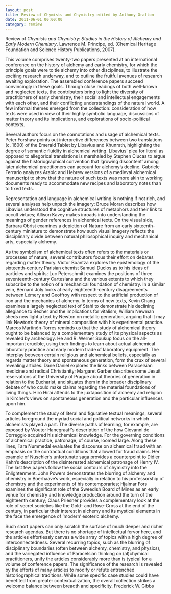 ```yaml
--- 
layout: post 
title: Review of Chymists and Chymistry edited by Anthony Grafton
date: 2011-06-01 00:00:00
category: review
---
```

Review of _Chymists and Chymistry: Studies in the History of Alchemy and Early Modern Chemistry_. Lawrence M. Principe, ed. (Chemical Heritage Foundation and Science History Publications, 2007). 

This volume comprises twenty-two papers presented at an international conference on the history of alchemy and early chemistry, for which the principle goals were to tie alchemy into other disciplines, to illustrate the exciting research underway, and to outline the fruitful avenues of research awaiting exploration. The assembled conference papers succeed convincingly in these goals. Through close readings of both well-known and neglected texts, the contributors bring to light the diversity of practitioners of early chemistry, their social and intellectual engagements with each other, and their conflicting understandings of the natural world. A few informal themes emerged from the collection: consideration of how texts were used in view of their highly symbolic language, discussions of matter theory and its implications, and explorations of socio-political contexts.

Several authors focus on the connotations and usage of alchemical texts. Peter Forshaw points out interpretive differences between two translations (c. 1600) of the Emerald Tablet by Libavius and Khunrath, highlighting the degree of semantic fluidity in alchemical writing. Libavius’ plea for literal as opposed to allegorical translations is marshaled by Stephen Clucas to argue against the historiographical convention that ‘growing discontent’ among later alchemical practitioners can account for alchemy’s decline. Gabriele Ferrario analyzes Arabic and Hebrew versions of a medieval alchemical manuscript to show that the nature of such texts was more akin to working documents ready to accommodate new recipes and laboratory notes than to fixed texts.

Representation and language in alchemical writing is nothing if not rich, and several analyses help unpack the imagery: Bruce Moran describes how Libavius understood the cognitive structures of metaphors and their link to occult virtues; Allison Kavey makes inroads into understanding the meanings of gender references in alchemical texts. On the visual side, Barbara Obrist examines a depiction of Nature from an early sixteenth-century miniature to demonstrate how such visual imagery reflects the disciplinary divide between natural philosophical inquiry and mechanical arts, especially alchemy.

As the symbolism of alchemical texts often refers to the materials or processes of nature, several contributors focus their effort on debates regarding matter theory. Victor Boantza explores the epistemology of the sixteenth-century Parisian chemist Samuel Duclos as to his ideas of particles and spirits; Luc Peterschmitt examines the positions of three seventeenth-century Cartesians and the various extents to which they subscribe to the notion of a mechanical foundation of chemistry. In a similar vein, Bernard Joly looks at early eighteenth-century disagreements between Lémery and Geoffroy with respect to the artificial production of iron and the mechanics of alchemy. In terms of new texts, Kevin Chang examines a largely neglected text of Stahl to demonstrate his declining allegiance to Becher and the implications for vitalism; William Newman sheds new light a text by Newton on metallic generation, arguing that it may link Newton’s theory of mineral composition with his experimental practice. Marcos Martinón-Torres reminds us that the study of alchemical theory ought to be balanced by a complementary study of its physical aspects as revealed by archeology. He and R. Werner Soukup focus on the all-important crucible, using their findings to learn about actual alchemical laboratory practice and early modern trade of laboratory equipment. 
The interplay between certain religious and alchemical beliefs, especially as regards matter theory and spontaneous generation, form the crux of several revealing articles. Dane Daniel explores the links between Paracelsian medicine and radical Christianity; Margaret Garber describes some Jesuit reservations at the University of Prague about theories of generation in relation to the Eucharist, and situates them in the broader disciplinary debate of who could make claims regarding the material foundations of living things. Hiro Hirai attends to the juxtaposition of alchemy and religion in Kircher’s views on spontaneous generation and the particular influences upon him.

To complement the study of literal and figurative textual meanings, several articles foreground the myriad social and political networks in which alchemists played a part. The diverse paths of learning, for example, are exposed by Wouter Hanegraaff’s description of the how Giovanni de Correggio acquired his alchemical knowledge. For the governing conditions of alchemical practice, patronage, of course, loomed large. Along these lines, Tara Nummedal evaluates the discourse on alchemical fraud with an emphasis on the contractual conditions that allowed for fraud claims. Her example of Nuschler’s unfortunate saga provides a counterpoint to Didier Kahn’s description of the disinterested alchemical patronage of Henry IV. The last few papers follow the social contours of chymistry into the Enlightenment. John Powers demonstrates the blurring of alchemy and chemistry in Boerhaave’s work, especially in relation to his professorship of chemistry and the experiments of his contemporaries; Hjalmar Fors examines the significant role of the Sweedish Board of Mines as an early venue for chemistry and knowledge production around the turn of the eighteenth century; Claus Priesner provides a complementary look at the role of secret societies like the Gold- and Rose-Cross at the end of the century, in particular their interest in alchemy and its mystical elements in the face the emergence of ‘modern’ esoteric alchemy.

Such short papers can only scratch the surface of much deeper and richer research agendas. But there is no shortage of intellectual fervor here, and the articles effortlessly canvas a wide array of topics with a high degree of interconnectedness. Several recurring topics, such as the blurring of disciplinary boundaries (often between alchemy, chemistry, and physics), and the variegated influence of Paracelsian thinking on (al)chymical practitioners, unify the articles considerably more than is typical for a volume of conference papers. The significance of the research is revealed by the efforts of many articles to modify or refute entrenched historiographical traditions. While some specific case studies could have benefited from greater contextualization, the overall collection strikes a welcome balance between breadth and specificity. 
Frederick W. Gibbs
